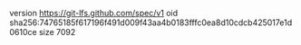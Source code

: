 version https://git-lfs.github.com/spec/v1
oid sha256:74765185f617196f491d009f43aa4b0183fffc0ea8d10cdcb425017e1d0610ce
size 7092
